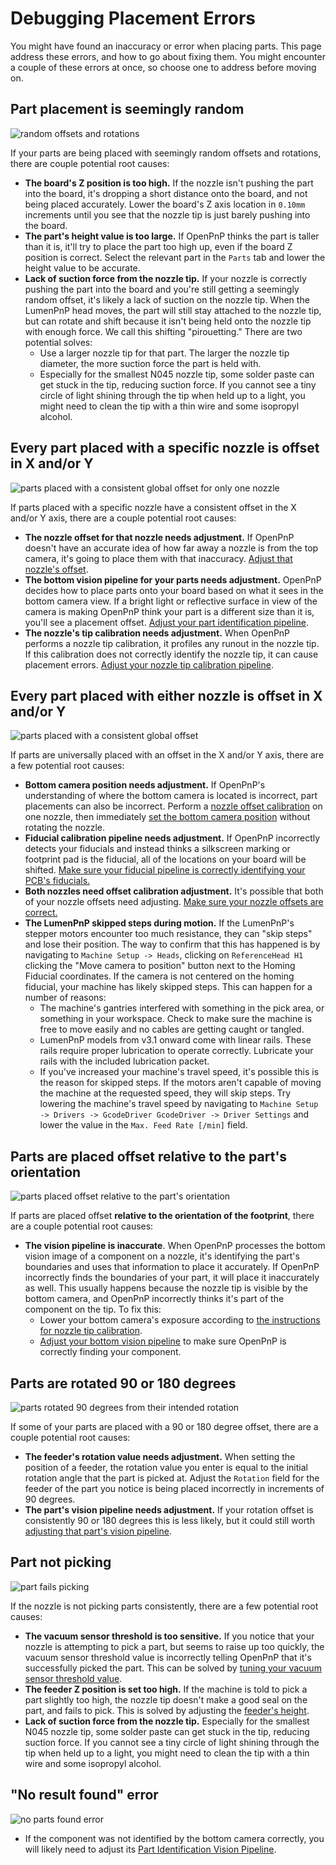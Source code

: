 # Debugging Placement Errors

You might have found an inaccuracy or error when placing parts. This page address these errors, and how to go about fixing them. You might encounter a couple of these errors at once, so choose one to address before moving on.

## Part placement is seemingly random

![random offsets and rotations](img/random-offset.png)

If your parts are being placed with seemingly random offsets and rotations, there are couple potential root causes:

- **The board's Z position is too high.** If the nozzle isn't pushing the part into the board, it's dropping a short distance onto the board, and not being placed accurately. Lower the board's Z axis location in `0.10mm` increments until you see that the nozzle tip is just barely pushing into the board.
- **The part's height value is too large.** If OpenPnP thinks the part is taller than it is, it'll try to place the part too high up, even if the board Z position is correct. Select the relevant part in the `Parts` tab and lower the height value to be accurate.
- **Lack of suction force from the nozzle tip.** If your nozzle is correctly pushing the part into the board and you're still getting a seemingly random offset, it's likely a lack of suction on the nozzle tip. When the LumenPnP head moves, the part will still stay attached to the nozzle tip, but can rotate and shift because it isn't being held onto the nozzle tip with enough force. We call this shifting "pirouetting." There are two potential solves:
    - Use a larger nozzle tip for that part. The larger the nozzle tip diameter, the more suction force the part is held with.
    - Especially for the smallest N045 nozzle tip, some solder paste can get stuck in the tip, reducing suction force. If you cannot see a tiny circle of light shining through the tip when held up to a light, you might need to clean the tip with a thin wire and some isopropyl alcohol.

## Every part placed **with a specific nozzle** is offset in X and/or Y

![parts placed with a consistent global offset for only one nozzle](img/nozzle-offset.png)

If parts placed with a specific nozzle have a consistent offset in the X and/or Y axis, there are a couple potential root causes:

- **The nozzle offset for that nozzle needs adjustment.** If OpenPnP doesn't have an accurate idea of how far away a nozzle is from the top camera, it's going to place them with that inaccuracy. [Adjust that nozzle's offset](/openpnp/calibration/6-nozzle-offset).
- **The bottom vision pipeline for your parts needs adjustment.** OpenPnP decides how to place parts onto your board based on what it sees in the bottom camera view. If a bright light or reflective surface in view of the camera is making OpenPnP think your part is a different size than it is, you'll see a placement offset. [Adjust your part identification pipeline](/openpnp/vision-pipeline-adjustment/5).
- **The nozzle's tip calibration needs adjustment.** When OpenPnP performs a nozzle tip calibration, it profiles any runout in the nozzle tip. If this calibration does not correctly identify the nozzle tip, it can cause placement errors. [Adjust your nozzle tip calibration pipeline](/openpnp/vision-pipeline-adjustment/4-nozzle-calibration-pipeline/).

## Every part placed **with either nozzle** is offset in X and/or Y

![parts placed with a consistent global offset](img/global-offset.png)

If parts are universally placed with an offset in the X and/or Y axis, there are a few potential root causes:

- **Bottom camera position needs adjustment.** If OpenPnP's understanding of where the bottom camera is located is incorrect, part placements can also be incorrect. Perform a [nozzle offset calibration](/openpnp/calibration/6-nozzle-offset/) on one nozzle, then immediately [set the bottom camera position](/openpnp/calibration/7-bottom-camera-position/) without rotating the nozzle.
- **Fiducial calibration pipeline needs adjustment.** If OpenPnP incorrectly detects your fiducials and instead thinks a silkscreen marking or footprint pad is the fiducial, all of the locations on your board will be shifted. [Make sure your fiducial pipeline is correctly identifying your PCB's fiducials.](/openpnp/vision-pipeline-adjustment/3-pcb-fiducial-pipeline/)
- **Both nozzles need offset calibration adjustment.** It's possible that both of your nozzle offsets need adjusting. [Make sure your nozzle offsets are correct.](/openpnp/calibration/6-nozzle-offset/)
- **The LumenPnP skipped steps during motion.** If the LumenPnP's stepper motors encounter too much resistance, they can "skip steps" and lose their position. The way to confirm that this has happened is by navigating to `Machine Setup -> Heads`, clicking on `ReferenceHead H1` clicking the "Move camera to position" button next to the Homing Fiducial coordinates. If the camera is not centered on the homing fiducial, your machine has likely skipped steps. This can happen for a number of reasons:
    - The machine's gantries interfered with something in the pick area, or something in your workspace. Check to make sure the machine is free to move easily and no cables are getting caught or tangled.
    - LumenPnP models from v3.1 onward come with linear rails. These rails require proper lubrication to operate correctly. Lubricate your rails with the included lubrication packet.
    - If you've increased your machine's travel speed, it's possible this is the reason for skipped steps. If the motors aren't capable of moving the machine at the requested speed, they will skip steps. Try lowering the machine's travel speed by navigating to `Machine Setup -> Drivers -> GcodeDriver GcodeDriver -> Driver Settings` and lower the value in the `Max. Feed Rate [/min]` field.

## Parts are placed offset **relative to the part's orientation**

![parts placed offset relative to the part's orientation](img/part-offset.png)

If parts are placed offset **relative to the orientation of the footprint**, there are a couple potential root causes:

- **The vision pipeline is inaccurate**. When OpenPnP processes the bottom vision image of a component on a nozzle, it's identifying the part's boundaries and uses that information to place it accurately. If OpenPnP incorrectly finds the boundaries of your part, it will place it inaccurately as well. This usually happens because the nozzle tip is visible by the bottom camera, and OpenPnP incorrectly thinks it's part of the component on the tip. To fix this:
    -  Lower your bottom camera's exposure according to [the instructions for nozzle tip calibration](/openpnp/calibration/8-nozzle-tip-calibration/nozzle-tip-calibration/).
    -  [Adjust your bottom vision pipeline](/openpnp/vision-pipeline-adjustment/5-part-identification-pipeline/) to make sure OpenPnP is correctly finding your component.

## Parts are rotated 90 or 180 degrees

![parts rotated 90 degrees from their intended rotation](img/feeder-rotation.png)

If some of your parts are placed with a 90 or 180 degree offset, there are a couple potential root causes:

- **The feeder's rotation value needs adjustment.** When setting the position of a feeder, the rotation value you enter is equal to the initial rotation angle that the part is picked at. Adjust the `Rotation` field for the feeder of the part you notice is being placed incorrectly in increments of 90 degrees.
- **The part's vision pipeline needs adjustment.** If your rotation offset is consistently 90 or 180 degrees this is less likely, but it could still worth [adjusting that part's vision pipeline](../../vision-pipeline-adjustment/5-part-identification-pipeline.md).

## Part not picking

![part fails picking](img/mispick.gif)

If the nozzle is not picking parts consistently, there are a few potential root causes:

- **The vacuum sensor threshold is too sensitive.** If you notice that your nozzle is attempting to pick a part, but seems to raise up too quickly, the vacuum sensor threshold value is incorrectly telling OpenPnP that it's successfully picked the part. This can be solved by [tuning your vacuum sensor threshold value](/openpnp/calibration/10-vacuum-sensor).
- **The feeder Z position is set too high.** If the machine is told to pick a part slightly too high, the nozzle tip doesn't make a good seal on the part, and fails to pick. This is solved by adjusting the [feeder's height](../1-installing-the-feeders/index.md).
- **Lack of suction force from the nozzle tip.** Especially for the smallest N045 nozzle tip, some solder paste can get stuck in the tip, reducing suction force. If you cannot see a tiny circle of light shining through the tip when held up to a light, you might need to clean the tip with a thin wire and some isopropyl alcohol.

## "No result found" error

![no parts found error](/openpnp/vision-pipeline-adjustment/images/no-parts-found.png)

- If the component was not identified by the bottom camera correctly, you will likely need to adjust its [Part Identification Vision Pipeline](../../vision-pipeline-adjustment/5-part-identification-pipeline.md).